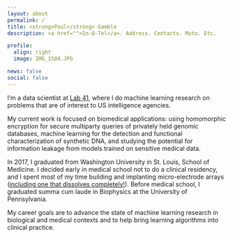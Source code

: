 ```yaml
---
layout: about
permalink: /
title: <strong>Paul</strong> Gamble
description: <a href="">In-Q-Tel</a>. Address. Contacts. Moto. Etc.

profile:
  align: right
  image: IMG_1584.JPG

news: false
social: false
---
```


I’m a data scientist at <a href="https://www.lab41.org/">Lab 41</a>, where I do machine learning research on problems that are of interest to US intelligence agencies.

My current work is focused on biomedical applications: using homomorphic encryption for secure multiparty queries of privately held genomic databases, machine learning for the detection and functional characterization of synthetic DNA, and studying the potential for information leakage from models trained on sensitive medical data. 

In 2017, I graduated from Washington University in St. Louis, School of Medicine. I decided early in medical school not to do a clinical residency, and I spent most of my time building and implanting micro-electrode arrays (<a href="https://www.ncbi.nlm.nih.gov/pubmed/26779949">including one that dissolves completely!</a>). Before medical school, I graduated summa cum laude in Biophysics at the University of Pennsylvania.

My career goals are to advance the state of machine learning research in biological and medical contexts and to help bring learning algorithms into clinical practice. 
